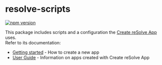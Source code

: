 # **resolve-scripts**
[![npm version](https://badge.fury.io/js/resolve-scripts.svg)](https://badge.fury.io/js/resolve-scripts)

This package includes scripts and a configuration the [Create reSolve App](../create-resolve-app) uses.  
Refer to its documentation:

 * [Getting started](../create-resolve-app#getting-started) - How to create a new app
 * [User Guide](../create-resolve-app#user-guide) - Information on apps created with Create reSolve App
